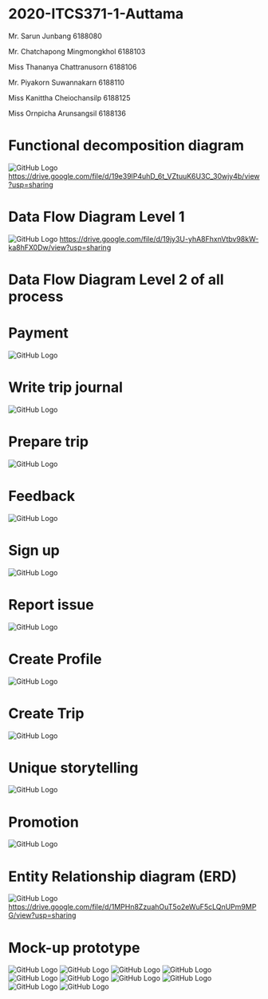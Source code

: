 # 2020-ITCS371-1-Auttama

Mr. Sarun Junbang 6188080

Mr. Chatchapong Mingmongkhol 6188103

Miss Thananya Chattranusorn 6188106

Mr. Piyakorn Suwannakarn 6188110

Miss Kanittha Cheiochansilp 6188125

Miss Ornpicha Arunsangsil 6188136                                                                                                                                                                                                                                                                                                                                                                                                                                                                                                                                                                                                                                                                                                                                                                                                                                                                                                                                                                                                                                                                                                                                                                                                                                                                                                                                                                                                                                                                                                                                                                                                                                                                                                                                                                                                                    
# Functional decomposition diagram
![GitHub Logo](../phase-2/access/Functionaldecompositiondiagram.jpg)
https://drive.google.com/file/d/19e39lP4uhD_6t_VZtuuK6U3C_30wjy4b/view?usp=sharing

# Data Flow Diagram Level 1
![GitHub Logo](../phase-2/access/Dataflow_level1.png)
https://drive.google.com/file/d/19jy3U-yhA8FhxnVtbv98kW-ka8hFX0Dw/view?usp=sharing

# Data Flow Diagram Level 2 of all process

# Payment
![GitHub Logo](../phase-2/access/level2/Payment.png)

# Write trip journal
![GitHub Logo](../phase-2/access/level2/Writetripjournal.png)

# Prepare trip
![GitHub Logo](../phase-2/access/level2/Preparetrip.png)

# Feedback
![GitHub Logo](../phase-2/access/level2/Feedback.png)

# Sign up
![GitHub Logo](../phase-2/access/level2/Signup.png)

# Report issue
![GitHub Logo](../phase-2/access/level2/Reportissue.png)

# Create Profile
![GitHub Logo](../phase-2/access/level2/Createprofile.png)

# Create Trip
![GitHub Logo](../phase-2/access/level2/Createtrip.png)

# Unique storytelling
![GitHub Logo](../phase-2/access/level2/Uniquestorytelling.png)

# Promotion
![GitHub Logo](../phase-2/access/level2/Promotion.png)


# Entity Relationship diagram (ERD)
![GitHub Logo](../phase-2/access/EntityRelationshipdiagram.png)
https://drive.google.com/file/d/1MPHn8ZzuahOuT5o2eWuF5cLQnUPm9MPG/view?usp=sharing
# Mock-up prototype

![GitHub Logo](../phase-2/access/Mock-up/Mock-up1.png)
![GitHub Logo](../phase-2/access/Mock-up/Mock-up2.png)
![GitHub Logo](../phase-2/access/Mock-up/Mock-up3.png)
![GitHub Logo](../phase-2/access/Mock-up/Mock-up4.png)
![GitHub Logo](../phase-2/access/Mock-up/Mock-up5.png)
![GitHub Logo](../phase-2/access/Mock-up/Mock-up6.png)
![GitHub Logo](../phase-2/access/Mock-up/Mock-up7.png)
![GitHub Logo](../phase-2/access/Mock-up/Mock-up8.png)
![GitHub Logo](../phase-2/access/Mock-up/Mock-up9.png)
![GitHub Logo](../phase-2/access/Mock-up/Mock-up10.png)

